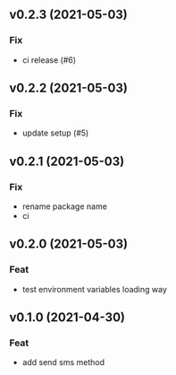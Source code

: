 ## v0.2.3 (2021-05-03)

### Fix

- ci release (#6)

## v0.2.2 (2021-05-03)

### Fix

- update setup (#5)

## v0.2.1 (2021-05-03)

### Fix

- rename package name
- ci

## v0.2.0 (2021-05-03)

### Feat

- test environment variables loading way

## v0.1.0 (2021-04-30)

### Feat

- add send sms method
